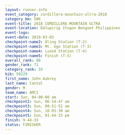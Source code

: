 ```yaml
---
layout: runner-info 
event_category: cordillera-mountain-ultra-2018 
category_km: 50K 
event-title: 2018 CORDILLERA MOUNTAIN ULTRA 
event-location: Dalupirip Itogon Benguet Philippines 
event-logo: 
event-date: 2018-03-03 
checkpoint-name2: Oling Station (T-2) 
checkpoint-name3: Mt. Ugo Station (T-3) 
checkpoint-name4: Lusod Station (T-4) 
checkpoint-name5: Finish (T-5) 
overall_rank: 88
gender_rank: 71
category_rank: 55
bib: 50229
first_name: John Aubrey
last_name: Cantal
gender: M
team_name: AMCI
start: Sun, 04-00-00 am
checkpoint2: Sun, 06-14-47 am
checkpoint3: Sun, 08-51-52 am
checkpoint4: Sun, 10-03-30 am
checkpoint5: Sun, 01-44-33 pm
finish: 9-44-33
status: FINISHER
---
```

